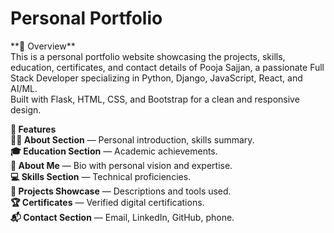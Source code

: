 <h1>Personal Portfolio</h1>
**🌟 Overview**
<br>
This is a personal portfolio website showcasing the projects, skills, education, certificates, and contact details of Pooja Sajjan, a passionate Full Stack Developer specializing in Python, Django, JavaScript, React, and AI/ML.
<br>
Built with Flask, HTML, CSS, and Bootstrap for a clean and responsive design.

**🚀 Features**
<br>
**👩‍💻 About Section** — Personal introduction, skills summary.
<br>
**🎓 Education Section** — Academic achievements.
<br>
**📝 About Me** — Bio with personal vision and expertise.
<br>
**💻 Skills Section** — Technical proficiencies.
<br>
**📂 Projects Showcase** — Descriptions and tools used.
<br>
**🏆 Certificates** — Verified digital certifications.
<br>
**📬 Contact Section** — Email, LinkedIn, GitHub, phone.
